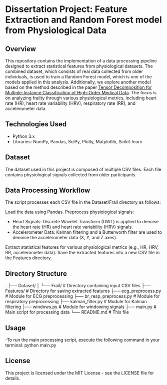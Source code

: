 # Dissertation Project: Feature Extraction and Random Forest model from Physiological Data

## Overview
This repository contains the implementation of a data processing pipeline designed to extract statistical features from physiological datasets. The combined dataset, which consists of real data collected from older individuals, is used to train a Random Forest model, which is one of the models applied in this analysis. Additionally, we explore another model based on the method described in the paper [Tensor Decomposition for Multiple-Instance Classification of High-Order Medical Data](https://onlinelibrary.wiley.com/doi/full/10.1155/2018/8651930). The focus is on analyzing frailty through various physiological metrics, including heart rate (HR), heart rate variability (HRV), respiratory rate (RR), and accelerometer data.



## Technologies Used
- Python 3.x
- Libraries: NumPy, Pandas, SciPy, Plotly, Matplotlib, Scikit-learn

## Dataset
The dataset used in this project is composed of multiple CSV files. Each file contains physiological signals collected from older participants.

## Data Processing Workflow
The script processes each CSV file in the Dataset/Frail directory as follows:

Load the data using Pandas.
Preprocess physiological signals:
- Heart Signals: Discrete Wavelet Transform (DWT) is applied to denoise the heart rate (HR) and heart rate variability (HRV) signals.
- Accelerometer Data: Kalman filtering and a Butterworth filter are used to denoise the accelerometer data (X, Y, and Z axes).

Extract statistical features for various physiological metrics (e.g., HR, HRV, RR, accelerometer data).
Save the extracted features into a new CSV file in the Features directory.

## Directory Structure
. ├── Dataset/ │ └── Frail/ # Directory containing input CSV files ├── Features/ # Directory for saving extracted features ├── ecg_preprocess.py # Module for ECG preprocessing ├── br_resp_preprocess.py # Module for respiratory preprocessing ├── kalman_filter.py # Module for Kalman filtering ├── windows.py # Module for windowing signals ├── main.py # Main script for processing data └── README.md # This file

## Usage
-To run the main processing script, execute the following command in your terminal:
    python main.py

## License
This project is licensed under the MIT License - see the LICENSE file for details.
